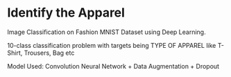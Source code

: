 # Identify the Apparel
Image Classification on Fashion MNIST Dataset using Deep Learning.

10-class classification problem with targets being TYPE OF APPAREL like T-Shirt, Trousers, Bag etc

Model Used: Convolution Neural Network + Data Augmentation + Dropout
